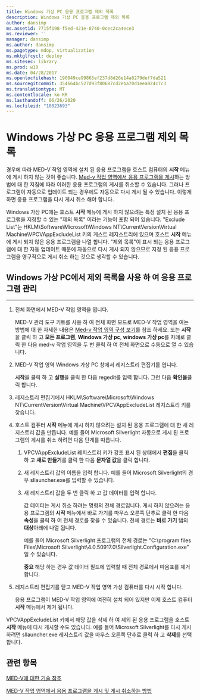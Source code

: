 ```yaml
---
title: Windows 가상 PC 응용 프로그램 제외 목록
description: Windows 가상 PC 응용 프로그램 제외 목록
author: dansimp
ms.assetid: 7715f198-f5ed-421e-8740-0cec2ca4ece3
ms.reviewer: ''
manager: dansimp
ms.author: dansimp
ms.pagetype: mdop, virtualization
ms.mktglfcycl: deploy
ms.sitesec: library
ms.prod: w10
ms.date: 04/28/2017
ms.openlocfilehash: 190049ce99865ef237d8d26e14a8279def7da521
ms.sourcegitcommit: 354664bc527d93f80687cd2eba70d1eea024c7c3
ms.translationtype: MT
ms.contentlocale: ko-KR
ms.lasthandoff: 06/26/2020
ms.locfileid: "10823693"
---
```

# Windows 가상 PC 응용 프로그램 제외 목록


경우에 따라 MED-V 작업 영역에 설치 된 응용 프로그램을 호스트 컴퓨터의 **시작** 메뉴에 게시 하지 않는 것이 좋습니다. [Med-v 작업 영역에서 응용 프로그램을 게시](how-to-publish-and-unpublish-an-application-on-the-med-v-workspace.md)하는 방법에 대 한 지침에 따라 이러한 응용 프로그램의 게시를 취소할 수 있습니다. 그러나 프로그램이 자동으로 업데이트 되는 경우에도 자동으로 다시 게시 될 수 있습니다. 이렇게 하면 응용 프로그램을 다시 게시 취소 해야 합니다.

Windows 가상 PC에는 호스트 **시작** 메뉴에 게시 하지 않으려는 특정 설치 된 응용 프로그램을 지정할 수 있는 "제외 목록" 이라는 기능이 포함 되어 있습니다. "Exclude List"는 HKLM\\Software\\Microsoft\\Windows NT\\CurrentVersion\\Virtual Machine\\VPCVAppExcludeList 키의 게스트 레지스트리에 있으며 호스트 **시작** 메뉴에 게시 되지 않은 응용 프로그램을 나열 합니다. "제외 목록"이 표시 되는 응용 프로그램에 대 한 자동 업데이트 때문에 자동으로 다시 게시 되지 않으므로 지정 된 응용 프로그램을 영구적으로 게시 취소 하는 것으로 생각할 수 있습니다.

## Windows 가상 PC에서 제외 목록을 사용 하 여 응용 프로그램 관리


****

1.  전체 화면에서 MED-V 작업 영역을 엽니다.

    MED-V 관리 도구 키트를 사용 하 여 전체 화면 모드로 MED-V 작업 영역을 여는 방법에 대 한 자세한 내용은 [Med-v 작업 영역 구성 보기](viewing-med-v-workspace-configurations.md#bkmk-fullscreen)를 참조 하세요. 또는 **시작**을 클릭 하 고 **모든 프로그램**, **Windows 가상 pc**, **windows 가상 pc**를 차례로 클릭 한 다음 med-v 작업 영역을 두 번 클릭 하 여 전체 화면으로 수동으로 열 수 있습니다.

2.  MED-V 작업 영역 Windows 가상 PC 창에서 레지스트리 편집기를 엽니다.

    **시작**을 클릭 하 고 **실행**을 클릭 한 다음 regedit를 입력 합니다. 그런 다음 **확인을**클릭 합니다.

3.  레지스트리 편집기에서 HKLM\\Software\\Microsoft\\Windows NT\\CurrentVersion\\Virtual Machine\\VPCVAppExcludeList 레지스트리 키를 찾습니다.

4.  호스트 컴퓨터 **시작** 메뉴에 게시 하지 않으려는 설치 된 응용 프로그램에 대 한 새 레지스트리 값을 만듭니다. 예를 들어 Microsoft Silverlight 자동으로 게시 된 프로그램의 게시를 취소 하려면 다음 단계를 따릅니다.

    1.  VPCVAppExcludeList 레지스트리 키가 강조 표시 된 상태에서 **편집**을 클릭 하 고 **새로 만들기**를 클릭 한 다음 **문자열 값**을 클릭 합니다.

    2.  새 레지스트리 값의 이름을 입력 합니다. 예를 들어 Microsoft Silverlight의 경우 sllauncher.exe를 입력할 수 있습니다.

    3.  새 레지스트리 값을 두 번 클릭 하 고 값 데이터를 입력 합니다.

        값 데이터는 게시 취소 하려는 명령의 전체 경로입니다. 게시 하지 않으려는 응용 프로그램의 **시작** 메뉴에서 바로 가기를 마우스 오른쪽 단추로 클릭 한 다음 **속성**을 클릭 하 여 전체 경로를 찾을 수 있습니다. 전체 경로는 **바로 가기** 탭의 **대상**아래에 나열 됩니다.

        예를 들어 Microsoft Silverlight 프로그램의 전체 경로는 "C:\\program files Files\\Microsoft Silverlight\\4.0.50917.0\\Silverlight.Configuration.exe" 일 수 있습니다.

        **중요**  해당 하는 경우 값 데이터 필드에 입력할 때 전체 경로에서 따옴표를 제거 합니다.

         

5.  레지스트리 편집기를 닫고 MED-V 작업 영역 가상 컴퓨터를 다시 시작 합니다.

    응용 프로그램이 MED-V 작업 영역에 여전히 설치 되어 있지만 이제 호스트 컴퓨터 **시작** 메뉴에서 제거 됩니다.

VPCVAppExcludeList 키에서 해당 값을 삭제 하 여 제외 된 응용 프로그램을 호스트 **시작** 메뉴에 다시 게시할 수도 있습니다. 예를 들어 Microsoft Silverlight를 다시 게시 하려면 sllauncher.exe 레지스트리 값을 마우스 오른쪽 단추로 클릭 하 고 **삭제**를 선택 합니다.

## 관련 항목


[MED-V에 대한 기술 참조](technical-reference-for-med-v.md)

[MED-V 작업 영역에서 응용 프로그램을 게시 및 게시 취소하는 방법](how-to-publish-and-unpublish-an-application-on-the-med-v-workspace.md)

 

 





